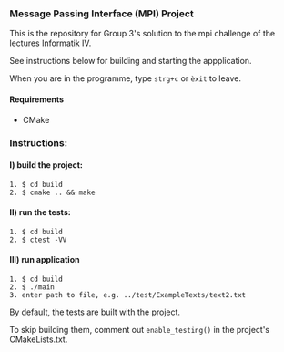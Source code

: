 ### Message Passing Interface (MPI) Project

This is the repository for Group 3's solution to the mpi challenge of the lectures Informatik IV.

See instructions below for building and starting the appplication.

When you are in the programme, type `strg+c` or `èxit` to leave.

#### Requirements
- CMake

### Instructions:

#### I) build the project:
    1. $ cd build
    2. $ cmake .. && make

#### II) run the tests:
    1. $ cd build
    2. $ ctest -VV

#### III) run application
    1. $ cd build
    2. $ ./main
    3. enter path to file, e.g. ../test/ExampleTexts/text2.txt

By default, the tests are built with the project. 

To skip building them, comment out `enable_testing()` in the project's CMakeLists.txt.
